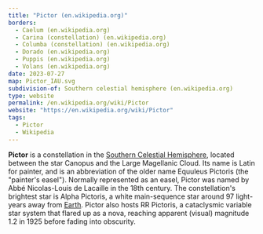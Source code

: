 ```yaml
---
title: "Pictor (en.wikipedia.org)"
borders:
  - Caelum (en.wikipedia.org)
  - Carina (constellation) (en.wikipedia.org)
  - Columba (constellation) (en.wikipedia.org)
  - Dorado (en.wikipedia.org)
  - Puppis (en.wikipedia.org)
  - Volans (en.wikipedia.org)
date: 2023-07-27
map: Pictor_IAU.svg
subdivision-of: Southern celestial hemisphere (en.wikipedia.org)
type: website
permalink: /en.wikipedia.org/wiki/Pictor
website: "https://en.wikipedia.org/wiki/Pictor"
tags:
  - Pictor
  - Wikipedia
---
```

**Pictor** is a constellation in the [Southern Celestial Hemisphere](/en.wikipedia.org/wiki/Southern_celestial_hemisphere), located between the star Canopus and the Large Magellanic Cloud. Its name is Latin for painter, and is an abbreviation of the older name Equuleus Pictoris (the "painter's easel"). Normally represented as an easel, Pictor was named by Abbé Nicolas-Louis de Lacaille in the 18th century. The constellation's brightest star is Alpha Pictoris, a white main-sequence star around 97 light-years away from [Earth](/en.wikipedia.org/wiki/Earth). Pictor also hosts RR Pictoris, a cataclysmic variable star system that flared up as a nova, reaching apparent (visual) magnitude 1.2 in 1925 before fading into obscurity.